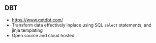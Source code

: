 ## DBT
* https://www.getdbt.com/
* Transform data effectively inplace using SQL `select` statements, and jinja templating
* Open source and cloud hosted